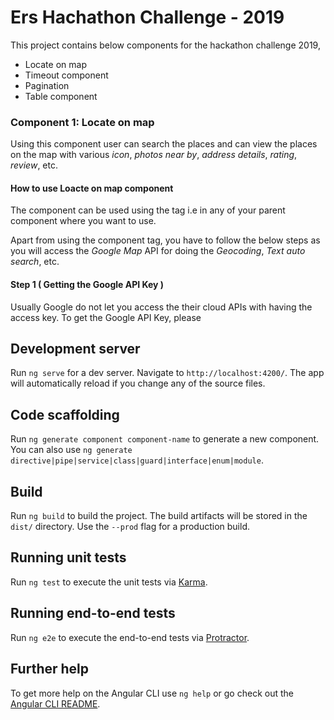 # Ers Hachathon Challenge - 2019

This project contains below components for the hackathon challenge 2019,

- Locate on map
- Timeout component
- Pagination
- Table component

### Component 1: Locate on map

Using this component user can search the places and can view the places on the map with various *icon*, *photos near by*, *address details*, *rating*, *review*, etc.

#### How to use Loacte on map component

The component can be used using the tag i.e *<locate-on-map></locate-on-map>* in any of your parent component where you want to use.

Apart from using the component tag, you have to follow the below steps as you will access the *Google Map* API for doing the *Geocoding*, *Text auto search*, etc.

#### Step 1 ( Getting the Google API Key )

Usually Google do not let you access the their cloud APIs with having the access key. To get the Google API Key, please 

## Development server

Run `ng serve` for a dev server. Navigate to `http://localhost:4200/`. The app will automatically reload if you change any of the source files.

## Code scaffolding

Run `ng generate component component-name` to generate a new component. You can also use `ng generate directive|pipe|service|class|guard|interface|enum|module`.

## Build

Run `ng build` to build the project. The build artifacts will be stored in the `dist/` directory. Use the `--prod` flag for a production build.

## Running unit tests

Run `ng test` to execute the unit tests via [Karma](https://karma-runner.github.io).

## Running end-to-end tests

Run `ng e2e` to execute the end-to-end tests via [Protractor](http://www.protractortest.org/).

## Further help

To get more help on the Angular CLI use `ng help` or go check out the [Angular CLI README](https://github.com/angular/angular-cli/blob/master/README.md).
